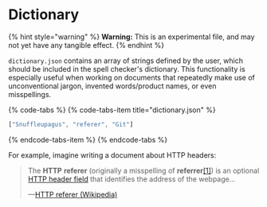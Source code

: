 # Dictionary

{% hint style="warning" %}
**Warning:** This is an experimental file, and may not yet have any tangible effect.
{% endhint %}

`dictionary.json` contains an array of strings defined by the user, which should be included in the spell checker's dictionary. This functionality is especially useful when working on documents that repeatedly make use of unconventional jargon, invented words/product names, or even misspellings. 

{% code-tabs %}
{% code-tabs-item title="dictionary.json" %}
```javascript
["Snuffleupagus", "referer", "Git"]
```
{% endcode-tabs-item %}
{% endcode-tabs %}

For example, imagine writing a document about HTTP headers:

> The **HTTP** **referer** \(originally a misspelling of **referrer**[\[1\]](https://en.m.wikipedia.org/wiki/HTTP_referer#cite_note-1)\) is an optional [HTTP header field](https://en.m.wikipedia.org/wiki/List_of_HTTP_header_fields) that identifies the address of the webpage...
>
> —[HTTP referer \(Wikipedia\)](https://en.m.wikipedia.org/wiki/HTTP_referer)

